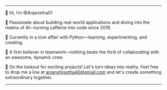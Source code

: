 
---

👋 Hi, I’m @Anjanstha01

👀 Passionate about building real-world applications and diving into the realms of AI—turning caffeine into code since 2019.

🌱 Currently in a love affair with Python—learning, experimenting, and creating.

💞️ A firm believer in teamwork—nothing beats the thrill of collaborating with an awesome, dynamic crew.

🚀 On the lookout for exciting projects! Let's turn ideas into reality. Feel free to drop me a line at anjanshrestha40@gmail.com and let's create something extraordinary together.

---

